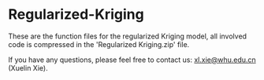 # Regularized-Kriging
These are the function files for the regularized Kriging model, all involved code is compressed in the 'Regularized Kriging.zip' file.

If you have any questions, please feel free to contact us: xl.xie@whu.edu.cn (Xuelin Xie).
